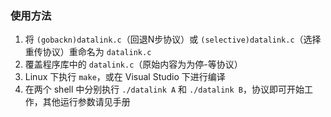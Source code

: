 ### 使用方法
1. 将 `(gobackn)datalink.c`（回退N步协议）或 `(selective)datalink.c`（选择重传协议）重命名为 `datalink.c`
2. 覆盖程序库中的 `datalink.c`（原始内容为为停-等协议）
3. Linux 下执行 `make`，或在 Visual Studio 下进行编译
4. 在两个 shell 中分别执行 `./datalink A` 和 `./datalink B`，协议即可开始工作，其他运行参数请见手册